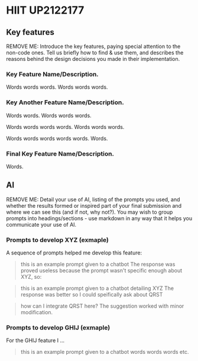 # HIIT UP2122177
## Key features
REMOVE ME: Introduce the key features, paying special attention to the non-code ones.  Tell us briefly how to find & use them, and describes the reasons behind the design decisions you made in their implementation.  

### Key Feature Name/Description.
Words words words.  Words words words.

### Key Another Feature Name/Description.
Words words.  Words words words.

Words words words words.  Words words words.

Words words words words words.  Words.

### Final Key Feature Name/Description.
Words.


## AI
REMOVE ME: Detail your use of AI, listing of the prompts you used, and whether the results formed or inspired part of your final submission and where we can see this (and if not, why not?). You may wish to group prompts into headings/sections - use markdown in any way that it helps you communicate your use of AI. 

### Prompts to develop XYZ (exmaple)
A sequence of prompts helped me develop this feature:

>  this is an example prompt given to a chatbot
The response was proved useless because the prompt wasn't specific enough about XYZ, so:

>  this is an example prompt given to a chatbot detailing XYZ
The response was better so I could speifically ask about QRST

>  how can I integrate QRST here?
The suggestion worked with minor modification.

### Prompts to develop GHIJ (exmaple)
For the GHIJ feature I ...

>  this is an example prompt given to a chatbot
words words words etc.
